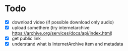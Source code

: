 # Todo
- [x] download video (if possible download only audio)
- [x] upload somethere (try internetarchive https://archive.org/services/docs/api/index.html)
- [x] get public link
- [x] understand what is InternetArchive item and metadata
